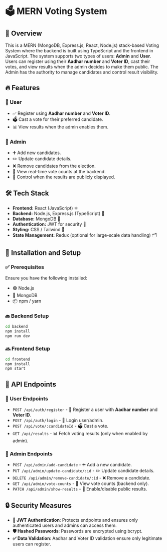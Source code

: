 # 🗳️ MERN Voting System

## 🌟 Overview
This is a MERN (MongoDB, Express.js, React, Node.js) stack-based Voting System where the backend is built using TypeScript and the frontend in JavaScript. The system supports two types of users: **Admin** and **User**. Users can register using their **Aadhar number** and **Voter ID**, cast their votes, and view results when the admin decides to make them public. The Admin has the authority to manage candidates and control result visibility.

## 🔥 Features
### 👥 User
- ✅ Register using **Aadhar number** and **Voter ID**.
- 🗳️ Cast a vote for their preferred candidate.
- 📊 View results when the admin enables them.

### 🔧 Admin
- ➕ Add new candidates.
- ✏️ Update candidate details.
- ❌ Remove candidates from the election.
- 📌 View real-time vote counts at the backend.
- 📢 Control when the results are publicly displayed.

## 🛠️ Tech Stack
- **Frontend:** React (JavaScript) ⚛️
- **Backend:** Node.js, Express.js (TypeScript) 🚀
- **Database:** MongoDB 🍃
- **Authentication:** JWT for security 🔑
- **Styling:** CSS / Tailwind 🎨
- **State Management:** Redux (optional for large-scale data handling) 🗂️

## 🚀 Installation and Setup

### ✅ Prerequisites
Ensure you have the following installed:
- 🟢 Node.js
- 🍃 MongoDB
- 📦 npm / yarn

### 🔙 Backend Setup
```bash
cd backend
npm install
npm run dev
```

### 🔜 Frontend Setup
```bash
cd frontend
npm install
npm start
```

## 🔗 API Endpoints
### 👤 User Endpoints
- `POST /api/auth/register` - 📝 Register a user with **Aadhar number** and **Voter ID**.
- `POST /api/auth/login` - 🔑 Login user/admin.
- `POST /api/vote/:candidateId` - 🗳️ Cast a vote.
- `GET /api/results` - 📊 Fetch voting results (only when enabled by admin).

### 🔧 Admin Endpoints
- `POST /api/admin/add-candidate` - ➕ Add a new candidate.
- `PUT /api/admin/update-candidate/:id` - ✏️ Update candidate details.
- `DELETE /api/admin/remove-candidate/:id` - ❌ Remove a candidate.
- `GET /api/admin/vote-counts` - 📌 View vote counts (backend only).
- `PATCH /api/admin/show-results` - 📢 Enable/disable public results.

## 🔒 Security Measures
- **🔑 JWT Authentication**: Protects endpoints and ensures only authenticated users and admins can access them.
- **🛡️ Hashed Passwords**: Passwords are encrypted using bcrypt.
- **✅ Data Validation**: Aadhar and Voter ID validation ensure only legitimate users can register.



